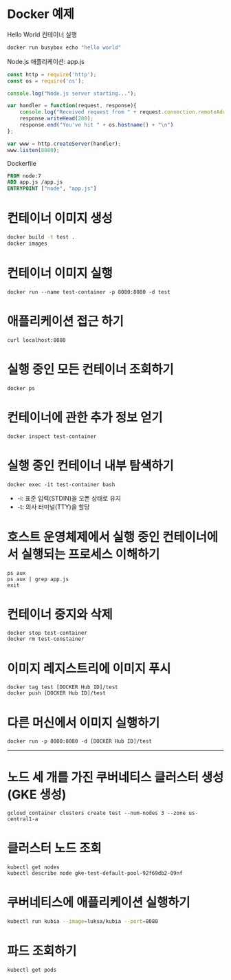 # Docker 예제

Hello World 컨테이너 실행

```bash
docker run busybox echo "hello world"
```


Node.js 애플리케이션: app.js

```javascript
const http = require('http');
const os = require('os');

console.log("Node.js server starting...");

var handler = function(request, response){
    console.log("Received request from " + request.connection.remoteAddress);
    response.writeHead(200);
    response.end("You've hit " + os.hostname() + "\n")
};

var www = http.createServer(handler);
www.listen(8080);
```

Dockerfile

```Dockerfile
FROM node:7
ADD app.js /app.js
ENTRYPOINT ["node", "app.js"]
```

# 컨테이너 이미지 생성

```bash
docker build -t test .
docker images
```

# 컨테이너 이미지 실행

```
docker run --name test-container -p 8080:8080 -d test
```

# 애플리케이션 접근 하기

```
curl localhost:8080
```

# 실행 중인 모든 컨테이너 조회하기

```
docker ps
```

# 컨테이너에 관한 추가 정보 얻기

```
docker inspect test-container
```

# 실행 중인 컨테이너 내부 탐색하기

```
docker exec -it test-container bash
```

- -i: 표준 입력(STDIN)을 오픈 상태로 유지
- -t: 의사 터미널(TTY)을 할당
  
# 호스트 운영체제에서 실행 중인 컨테이너에서 실행되는 프로세스 이해하기

```
ps aux 
ps aux | grep app.js
exit
```

# 컨테이너 중지와 삭제

```
docker stop test-container
docker rm test-constainer
```

# 이미지 레지스트리에 이미지 푸시

```
docker tag test [DOCKER Hub ID]/test
docker push [DOCKER Hub ID]/test
```

# 다른 머신에서 이미지 실행하기

```
docker run -p 8080:8080 -d [DOCKER Hub ID]/test
```

---

# 노드 세 개를 가진 쿠버네티스 클러스터 생성(GKE 생성)

```
gcloud container clusters create test --num-nodes 3 --zone us-central1-a
```

# 클러스터 노드 조회

```
kubectl get nodes
kubectl describe node gke-test-default-pool-92f69db2-09nf
```

# 쿠버네티스에 애플리케이션 실행하기

```bash
kubectl run kubia --image=luksa/kubia --port=8080
```

# 파드 조회하기

```bash
kubectl get pods
```


